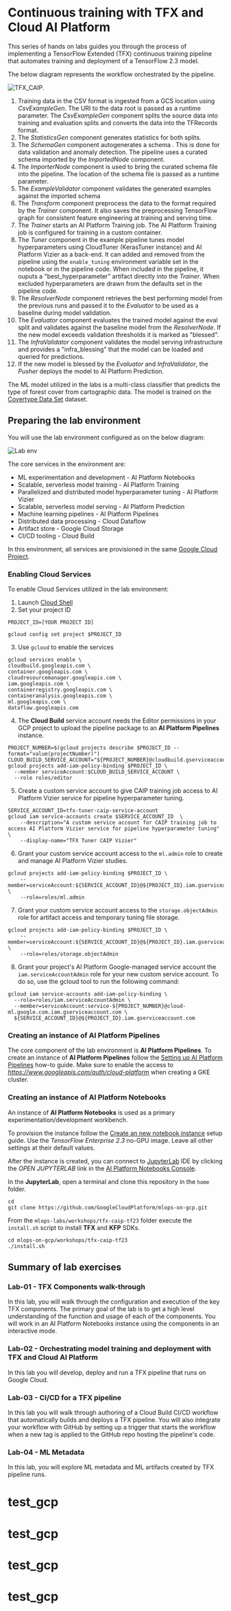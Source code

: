 # Continuous training with TFX and Cloud AI Platform

This series of hands on labs guides you through the process of implementing a TensorFlow Extended (TFX) continuous training pipeline that automates training and deployment of a TensorFlow 2.3 model.

The below diagram represents the workflow orchestrated by the pipeline.

![TFX_CAIP](/images/tfx-caip.png).

1. Training data in the CSV format is ingested from a GCS location using *CsvExampleGen*. The URI to the data root is passed as a runtime parameter. The *CsvExampleGen* component splits the source data into training and evaluation splits and converts the data into the TFRecords format.
2. The *StatisticsGen* component generates statistics for both splits.
3. The *SchemaGen* component autogenerates a schema . This is done for data validation and anomaly detection. The pipeline uses a curated schema imported by the *ImportedNode* component.
4. The *ImporterNode* component is used to bring the curated schema file into the pipeline. The location of the schema file is passed as a runtime parameter. 
5. The *ExampleValidator* component validates the generated examples against the imported schema
6. The *Transform* component preprocess the data to the format required by the *Trainer* component. It also saves the preprocessing TensorFlow graph for consistent feature engineering at training and serving time.
7. The *Trainer* starts an AI Platform Training job. The AI Platform Training job is configured for training in a custom container. 
8. The *Tuner* component in the example pipeline tunes model hyperparameters using CloudTuner (KerasTuner instance) and AI Platform Vizier as a back-end. It can added and removed from the pipeline using the `enable_tuning` environment variable set in the notebook or in the pipeline code. When included in the pipeline, it ouputs a "best_hyperparameter" artifact directly into the *Trainer*. When excluded hyperparameters are drawn from the defaults set in the pipeline code.
9. The *ResolverNode* component retrieves the best performing model from the previous runs and passed it to the *Evaluator* to be used as a baseline during model validation.
10. The *Evaluator* component evaluates the trained model against the eval split and validates against the baseline model from the *ResolverNode*. If the new model exceeds validation thresholds it is marked as "blessed".
11. The *InfraValidator* component validates the model serving infrastructure and provides a "infra_blessing" that the model can be loaded and queried for predictions.
12. If the new model is blessed by the *Evaluator* and *InfraValidator*, the *Pusher* deploys the model to AI Platform Prediction.

The ML model utilized in the labs  is a multi-class classifier that predicts the type of  forest cover from cartographic data. The model is trained on the [Covertype Data Set](/datasets/covertype/README.md) dataset.

## Preparing the lab environment
You will use the lab environment configured as on the below diagram:

![Lab env](/images/lab-env.png)

The core services in the environment are:
- ML experimentation and development - AI Platform Notebooks 
- Scalable, serverless model training - AI Platform Training  
- Parallelized and distributed model hyperparameter tuning - AI Platform Vizier   
- Scalable, serverless model serving - AI Platform Prediction 
- Machine learning pipelines - AI Platform Pipelines
- Distributed data processing - Cloud Dataflow
- Artifact store - Google Cloud Storage 
- CI/CD tooling - Cloud Build
    
In this environment, all services are provisioned in the same [Google Cloud Project](https://cloud.google.com/storage/docs/projects). 

### Enabling Cloud Services

To enable Cloud Services utilized in the lab environment:

1. Launch [Cloud Shell](https://cloud.google.com/shell/docs/launching-cloud-shell)
2. Set your project ID
```
PROJECT_ID=[YOUR PROJECT ID]

gcloud config set project $PROJECT_ID
```

3. Use `gcloud` to enable the services
```
gcloud services enable \
cloudbuild.googleapis.com \
container.googleapis.com \
cloudresourcemanager.googleapis.com \
iam.googleapis.com \
containerregistry.googleapis.com \
containeranalysis.googleapis.com \
ml.googleapis.com \
dataflow.googleapis.com 
```

4. The **Cloud Build** service account needs the Editor permissions in your GCP project to upload the pipeline package to an **AI Platform Pipelines** instance.
```
PROJECT_NUMBER=$(gcloud projects describe $PROJECT_ID --format="value(projectNumber)")
CLOUD_BUILD_SERVICE_ACCOUNT="${PROJECT_NUMBER}@cloudbuild.gserviceaccount.com"
gcloud projects add-iam-policy-binding $PROJECT_ID \
  --member serviceAccount:$CLOUD_BUILD_SERVICE_ACCOUNT \
  --role roles/editor
```

5. Create a custom service account to give CAIP training job access to AI Platform Vizier service for pipeline hyperparameter tuning.
```
SERVICE_ACCOUNT_ID=tfx-tuner-caip-service-account
gcloud iam service-accounts create $SERVICE_ACCOUNT_ID  \
    --description="A custom service account for CAIP training job to access AI Platform Vizier service for pipeline hyperparameter tuning" \
    --display-name="TFX Tuner CAIP Vizier"
```

6. Grant your custom service account access to the `ml.admin` role to create and manage AI Platform Vizier studies.
```
gcloud projects add-iam-policy-binding $PROJECT_ID \
    --member=serviceAccount:${SERVICE_ACCOUNT_ID}@${PROJECT_ID}.iam.gserviceaccount.com \
    --role=roles/ml.admin
```

7. Grant your custom service account access to the `storage.objectAdmin` role for artifact access and temporary tuning file storage.
```
gcloud projects add-iam-policy-binding $PROJECT_ID \
    --member=serviceAccount:${SERVICE_ACCOUNT_ID}@${PROJECT_ID}.iam.gserviceaccount.com \
    --role=roles/storage.objectAdmin
```

8. Grant your project's AI Platform Google-managed service account the `iam.serviceAccountAdmin` role for your new custom service account. To do so, use the gcloud tool to run the following command:
```
gcloud iam service-accounts add-iam-policy-binding \
  --role=roles/iam.serviceAccountAdmin \
  --member=serviceAccount:service-${PROJECT_NUMBER}@cloud-ml.google.com.iam.gserviceaccount.com \
  ${SERVICE_ACCOUNT_ID}@${PROJECT_ID}.iam.gserviceaccount.com
```


### Creating an instance of AI Platform Pipelines
The core component of the lab environment is **AI Platform Pipelines**. To create an instance of **AI Platform Pipelines** follow the [Setting up AI Platform Pipelines](https://cloud.google.com/ai-platform/pipelines/docs/setting-up) how-to guide. Make sure to enable the access to *https://www.googleapis.com/auth/cloud-platform* when creating a GKE cluster.


### Creating an instance of AI Platform Notebooks

An instance of **AI Platform Notebooks** is used as a primary experimentation/development workbench.

To provision the instance follow the [Create an new notebook instance](https://cloud.google.com/ai-platform/notebooks/docs/create-new) setup guide. Use the *TensorFlow Enterprise 2.3* no-GPU image. Leave all other settings at their default values.

After the instance is created, you can connect to [JupyterLab](https://jupyter.org/) IDE by clicking the *OPEN JUPYTERLAB* link in the [AI Platform Notebooks Console](https://console.cloud.google.com/ai-platform/notebooks/instances).

In the **JupyterLab**, open a terminal and clone this repository in the `home` folder.
```
cd
git clone https://github.com/GoogleCloudPlatform/mlops-on-gcp.git
```

From the `mlops-labs/workshops/tfx-caip-tf23` folder execute the `install.sh` script to install **TFX** and **KFP** SDKs.

```
cd mlops-on-gcp/workshops/tfx-caip-tf23
./install.sh
```

## Summary of lab exercises

### Lab-01 - TFX Components walk-through
In this lab, you will walk through  the configuration and execution of the key TFX components. The primary goal of the lab is to get a high level understanding of the function and usage of each of the components. You will work in an AI Platform Notebooks instance using the components in an interactive mode.

### Lab-02 - Orchestrating model training and deployment with TFX and Cloud AI Platform
In this lab you will develop, deploy and run a TFX pipeline that runs on Google Cloud.

### Lab-03 - CI/CD for a TFX pipeline
In this lab you will walk through authoring of a Cloud Build CI/CD workflow that automatically builds and deploys a TFX pipeline. You will also integrate your workflow with GitHub by setting up a trigger that starts the workflow when a new tag is applied to the GitHub repo hosting the pipeline's code.

### Lab-04 - ML Metadata
In this lab, you will explore ML metadata and ML artifacts created by TFX pipeline runs.
# test_gcp
# test_gcp
# test_gcp
# test_gcp

